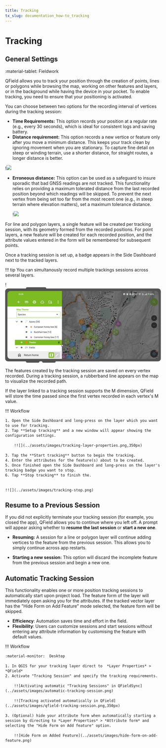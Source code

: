 ```yaml
---
title: Tracking
tx_slug: documentation_how-to_tracking
---
```


# Tracking

## General Settings
:material-tablet: Fieldwork

QField allows you to track your position through the creation of points, lines or polygons while browsing the map, working on other features and layers, or in the background while having the device in your pocket.
To enable tracking, you need to ensure that your positioning is activated.

You can choose between two options for the recording interval of vertices during the tracking session:

- **Time Requirements:** This option records your position at a regular rate (e.g., every 30 seconds), which is ideal for consistent logs and saving battery.
- **Distance requirement:** This option records a new vertice or feature only after you move a minimum distance.
This keeps your track clean by ignoring movement when you are stationary.
To capture fine detail on steep or winding terrain, use a shorter distance, for straight routes, a longer distance is better.

!![](../assets/images/tracking-settings.png,350px)

- **Erroneous distance:** This option can be used as a safeguard to insure sporadic that bad GNSS readings are not tracked.
This functionality relies on providing a maximum tolerated distance from the last recorded position beyond which readings will be skipped.
To prevent the next vertex from being set too far from the most recent one (e.g., in steep terrain where elevation matters), set a maximum tolerance distance.

    !![](../assets/images/maximum-distance-tolerance.png,350px)

For line and polygon layers, a single feature will be created per tracking session, with its geometry formed from the recorded positions.
For point layers, a new feature will be created for each recorded position, and the attribute values entered in the form will be remembered for subsequent points.

Once a tracking session is set up, a badge appears in the Side Dashboard next to the tracked layers.

!!! tip
    You can simultanously record multiple trackings sessions across several layers.

!![](../assets/images/tracking-badge.png)

The features created by the tracking session are saved on every vertex recorded.
During a tracking session, a rubberband line appears on the map to visualize the recorded path.


If the layer linked to a tracking session supports the M dimension, QField will store the time passed since the first vertex recorded in each vertex's M value.

!!! Workflow

    1. Open the Side Dashboard and long-press on the layer which you want to use for tracking.
    2. Tap **Setup tracking** and a new window will appear showing the configuration settings.

        !![](../assets/images/tracking-layer-properties.png,350px)

    3. Tap the **Start tracking** button to begin the tracking.
    4. Enter the attributes for the feature(s) about to be created.
    5. Once finished open the Side Dashboard and long-press on the layer's tracking badge you want to stop.
    6. Tap **Stop tracking** to finish the.


    !![](../assets/images/tracking-stop.png)


## Resume to a Previous Session

If you did not explicitly terminate your tracking session (for example, you closed the app), QField allows you to continue where you left off.
A prompt will appear asking whether to **resume the last session** or **start a new one**.

- **Resuming:** A session for a line or polygon layer will continue adding vertices to the feature from the previous session.
This allows you to simply continue across app restarts.

- **Starting a new session:** This option will discard the incomplete feature from the previous session and begin a new one.


## Automatic Tracking Session

This functionality enables one or more position tracking sessions to automatically start upon project load.
The feature form of the layer will immediately open asking you for the attributes.
If the tracked vector layer has the "Hide Form on Add Feature" mode selected, the feature form will be skipped.

- **Efficiency**: Automation saves time and effort in the field.
- **Flexibility**: Users can customize sessions and start sessions without entering any attribute information by customising the feature with default values.


!!! Workflow

    :material-monitor:  Desktop

    1. In QGIS for your tracking layer direct to  *Layer Properties* > *QField*
    2. Activate "Tracking Session" and specify the tracking requirements.

        !![Activating automatic "Tracking Sessions" in QFieldSync](../assets/images/automatic-tracking-session.png)

        !![Tracking activated automatically in QField](../assets/images/qfield-tracking-session.png,350px)

    3. (Optional) hide your attribute form when automatically starting a session by directing to *Layer Properties* > *Attribute form* and selecting the "Hide Form on Add feature" option.

        !![Hide Form on Added Feature](../assets/images/hide-form-on-add-feature.png)
